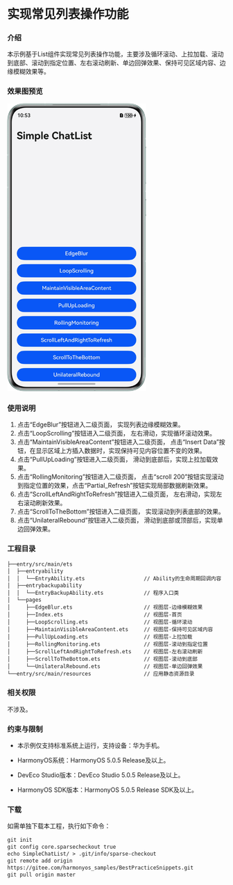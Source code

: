 # 实现常见列表操作功能

### 介绍

本示例基于List组件实现常见列表操作功能，主要涉及循环滚动、上拉加载、滚动到底部、滚动到指定位置、左右滚动刷新、单边回弹效果、保持可见区域内容、边缘模糊效果等。


### 效果图预览
<img src='./screenshots/device/effect.png' width='320'>

### 使用说明

1. 点击“EdgeBlur”按钮进入二级页面， 实现列表边缘模糊效果。
2. 点击“LoopScrolling”按钮进入二级页面， 左右滑动，实现循环滚动效果。
3. 点击“MaintainVisibleAreaContent”按钮进入二级页面， 点击“Insert Data”按钮，在显示区域上方插入数据时，实现保持可见内容位置不变的效果。
4. 点击“PullUpLoading”按钮进入二级页面， 滑动到底部后，实现上拉加载效果。
5. 点击“RollingMonitoring”按钮进入二级页面， 点击“scroll 200”按钮实现滚动到指定位置的效果，点击“Partial_Refresh”按钮实现局部数据刷新效果。
6. 点击“ScrollLeftAndRightToRefresh”按钮进入二级页面， 左右滑动，实现左右滚动刷新效果。
7. 点击“ScrollToTheBottom”按钮进入二级页面， 实现滚动到列表底部的效果。
8. 点击“UnilateralRebound”按钮进入二级页面， 滑动到底部或顶部后，实现单边回弹效果。

### 工程目录
```
├──entry/src/main/ets
│  ├──entryability
│  │  └──EntryAbility.ets                   // Ability的生命周期回调内容
│  ├──entrybackupability
│  │  └──EntryBackupAbility.ets             // 程序入口类
│  └──pages 
│     ├──EdgeBlur.ets                       // 视图层-边缘模糊效果
│     ├──Index.ets                          // 视图层-首页
│     ├──LoopScrolling.ets                  // 视图层-循环滚动
│     ├──MaintainVisibleAreaContent.ets     // 视图层-保持可见区域内容
│     ├──PullUpLoading.ets                  // 视图层-上拉加载
│     ├──RollingMonitoring.ets              // 视图层-滚动到指定位置
│     ├──ScrollLeftAndRightToRefresh.ets    // 视图层-左右滚动刷新
│     ├──ScrollToTheBottom.ets              // 视图层-滚动到底部
│     └──UnilateralRebound.ets              // 视图层-单边回弹效果
└──entry/src/main/resources                 // 应用静态资源目录
```

### 相关权限

不涉及。

### 约束与限制

* 本示例仅支持标准系统上运行，支持设备：华为手机。

* HarmonyOS系统：HarmonyOS 5.0.5 Release及以上。

* DevEco Studio版本：DevEco Studio 5.0.5 Release及以上。

* HarmonyOS SDK版本：HarmonyOS 5.0.5 Release SDK及以上。

### 下载

如需单独下载本工程，执行如下命令：
```
git init
git config core.sparsecheckout true
echo SimpleChatList/ > .git/info/sparse-checkout
git remote add origin https://gitee.com/harmonyos_samples/BestPracticeSnippets.git
git pull origin master
```